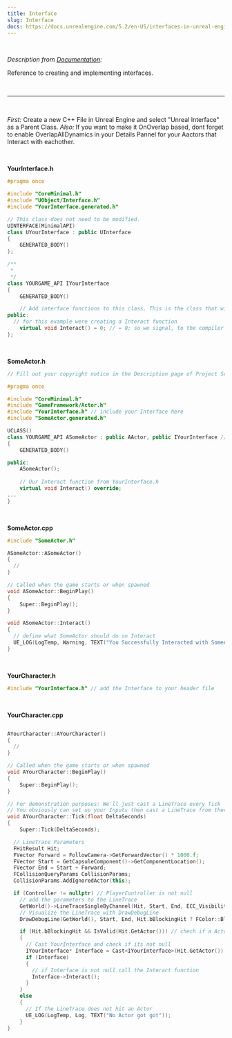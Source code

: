 ```yaml
---
title: Interface
slug: Interface
docs: https://docs.unrealengine.com/5.2/en-US/interfaces-in-unreal-engine/
---
```


<br />

_Description from [Documentation](https://docs.unrealengine.com/5.2/en-US/interfaces-in-unreal-engine/):_

Reference to creating and implementing interfaces.

<br />

***

<br />

*First:* Create a new C++ File in Unreal Engine and select "Unreal Interface" as a Parent Class. *Also:* If you want to make it OnOverlap based, dont forget to enable OverlapAllDynamics in your Details Pannel for your Aactors that Interact with eachother.
<br />

<br />

**YourInterface.h**

```cpp
#pragma once

#include "CoreMinimal.h"
#include "UObject/Interface.h"
#include "YourInterface.generated.h"

// This class does not need to be modified.
UINTERFACE(MinimalAPI)
class UYourInterface : public UInterface
{
	GENERATED_BODY()
};

/**
 * 
 */
class YOURGAME_API IYourInterface
{
	GENERATED_BODY()

	// Add interface functions to this class. This is the class that will be inherited to implement this interface.
public:
  // for this example were creating a Interact function
	virtual void Interact() = 0; // = 0; so we signal, to the compiler that there is no implementation of this function in the YourInterface.cpp
};

```

<br/>

**SomeActor.h**

```cpp
// Fill out your copyright notice in the Description page of Project Settings.

#pragma once

#include "CoreMinimal.h"
#include "GameFramework/Actor.h"
#include "YourInterface.h" // include your Interface here
#include "SomeActor.generated.h"

UCLASS()
class YOURGAME_API ASomeActor : public AActor, public IYourInterface // add your Interface here
{
	GENERATED_BODY()

public:	
	ASomeActor();
	
	// Our Interact function from YourInterface.h
	virtual void Interact() override;
...
}
```

<br />

**SomeActor.cpp**

```cpp
#include "SomeActor.h"

ASomeActor::ASomeActor()
{
  //
}

// Called when the game starts or when spawned
void ASomeActor::BeginPlay()
{
	Super::BeginPlay();
}

void ASomeActor::Interact()
{
  // define what SomeActor should do on Interact
  UE_LOG(LogTemp, Warning, TEXT("You Successfully Interacted with SomeActor"));
}

```

<br />

**YourCharacter.h**

```cpp
#include "YourInterface.h" // add the Interface to your header file

```

<br />

**YourCharacter.cpp**

```cpp

AYourCharacter::AYourCharacter()
{
  //
}

// Called when the game starts or when spawned
void AYourCharacter::BeginPlay()
{
	Super::BeginPlay();
}

// For demonstration purposes: We'll just cast a LineTrace every Tick
// You obviously can set up your Inputs then cast a LineTrace from there
void AYourCharacter::Tick(float DeltaSeconds)
{
	Super::Tick(DeltaSeconds);

  // LineTrace Parameters
  FHitResult Hit;
  FVector Forward = FollowCamera->GetForwardVector() * 1000.f;
  FVector Start = GetCapsuleComponent()->GetComponentLocation();
  FVector End = Start + Forward;
  FCollisionQueryParams CollisionParams;
  CollisionParams.AddIgnoredActor(this);

  if (Controller != nullptr) // PlayerController is not null
    // add the parameters to the LineTrace
    GetWorld()->LineTraceSingleByChannel(Hit, Start, End, ECC_Visibility, CollisionParams);
    // Visualize the LineTrace with DrawDebugLine
    DrawDebugLine(GetWorld(), Start, End, Hit.bBlockingHit ? FColor::Blue : FColor::Red, false, 5.0f, 1.0f, 10.0f);

    if (Hit.bBlockingHit && IsValid(Hit.GetActor())) // chech if a Actor got got
    {
      // Cast YourInterface and check if its not null
      IYourInterface* Interface = Cast<IYourInterface>(Hit.GetActor());
      if (Interface)
      {
        // if Interface is not null call the Interact function
        Interface->Interact(); 
      }
    }
    else
    {
      // If the LineTrace does not hit an Actor
      UE_LOG(LogTemp, Log, TEXT("No Actor got got"));
    }
}

```

<br />